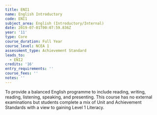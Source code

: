 ```yaml
---
title: ENI1
name: English Introductory
code: ENI1
subject_area: English (Introductory/Internal)
date: 2019-07-01T00:07:59.836Z
year: '11'
type: Core
course_duration: Full Year
course_level: NCEA 1
assessment_type: Achievement Standard
leads_to:
  - ENI2
credits: '16'
entry_requirements: ''
course_fees: ''
notes: ''
---
```

To provide a balanced English programme to include reading, writing, reading, listening, speaking, and presenting. This course has no external examinations but students complete a mix of Unit and Achievement Standards with a view to gaining Level 1 Literacy.
